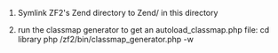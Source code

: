 1. Symlink ZF2's Zend directory to Zend/ in this directory

3. run the classmap generator to get an autoload\_classmap.php file:
    cd library
    php /zf2/bin/classmap_generator.php -w
